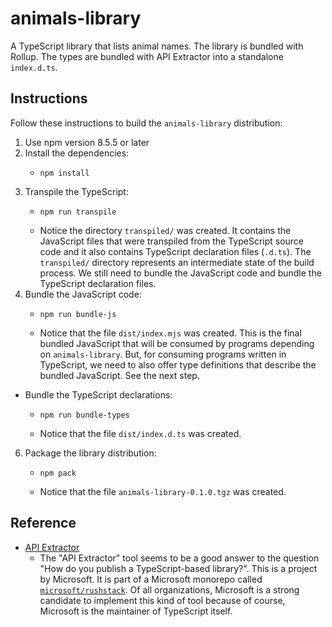 # animals-library

A TypeScript library that lists animal names. The library is bundled with Rollup. The types are bundled with API Extractor into a standalone `index.d.ts`.

## Instructions

Follow these instructions to build the `animals-library` distribution:

1. Use npm version 8.5.5 or later
2. Install the dependencies:
   * ```shell
     npm install
     ```
3. Transpile the TypeScript:
   * ```shell
     npm run transpile
     ```
   * Notice the directory `transpiled/` was created. It contains the JavaScript files that were transpiled from the
     TypeScript source code and it also contains TypeScript declaration files (`.d.ts`). The `transpiled/` directory
     represents an intermediate state of the build process. We still need to bundle the JavaScript code and bundle the
     TypeScript declaration files.
4. Bundle the JavaScript code: 
   * ```shell
     npm run bundle-js
     ```
   * Notice that the file `dist/index.mjs` was created. This is the final bundled JavaScript that will be consumed
     by programs depending on `animals-library`. But, for consuming programs written in TypeScript, we need to also offer
     type definitions that describe the bundled JavaScript. See the next step.
* Bundle the TypeScript declarations:
  * ```shell
    npm run bundle-types
    ```
  * Notice that the file `dist/index.d.ts` was created.
6. Package the library distribution:
   * ```shell
     npm pack
     ```
   * Notice that the file `animals-library-0.1.0.tgz` was created.

## Reference

* [API Extractor](https://api-extractor.com/)
  * The "API Extractor" tool seems to be a good answer to the question "How do you publish a TypeScript-based library?".
    This is a project by Microsoft. It is part of a Microsoft monorepo called [`microsoft/rushstack`](https://github.com/microsoft/rushstack).
    Of all organizations, Microsoft is a strong candidate to implement this kind of tool because of course, Microsoft is
    the maintainer of TypeScript itself.
